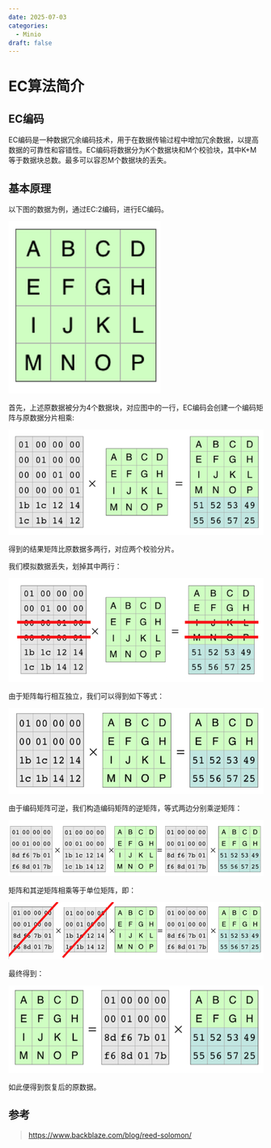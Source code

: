 ```yaml
---
date: 2025-07-03
categories:
  - Minio
draft: false
---
```


# EC算法简介

## EC编码

EC编码是一种数据冗余编码技术，用于在数据传输过程中增加冗余数据，以提高数据的可靠性和容错性。EC编码将数据分为K个数据块和M个校验块，其中K+M等于数据块总数。最多可以容忍M个数据块的丢失。

<!-- more -->

## 基本原理
以下图的数据为例，通过EC:2编码，进行EC编码。

![](../assert/纠删码_原数据.png)

首先，上述原数据被分为4个数据块，对应图中的一行，EC编码会创建一个编码矩阵与原数据分片相乘:

![](../assert/纠删码_编码.png)

得到的结果矩阵比原数据多两行，对应两个校验分片。

我们模拟数据丢失，划掉其中两行：

![](../assert/纠删码_数据丢失.png)

由于矩阵每行相互独立，我们可以得到如下等式：

![](../assert/纠删码_丢失后.png)

由于编码矩阵可逆，我们构造编码矩阵的逆矩阵，等式两边分别乘逆矩阵：

![](../assert/纠删码_逆矩阵.png)

矩阵和其逆矩阵相乘等于单位矩阵，即：

![](../assert/纠删码_恢复计算.png)

最终得到：

![](../assert/纠删码_恢复数据.png)

如此便得到恢复后的原数据。

## 参考

> https://www.backblaze.com/blog/reed-solomon/